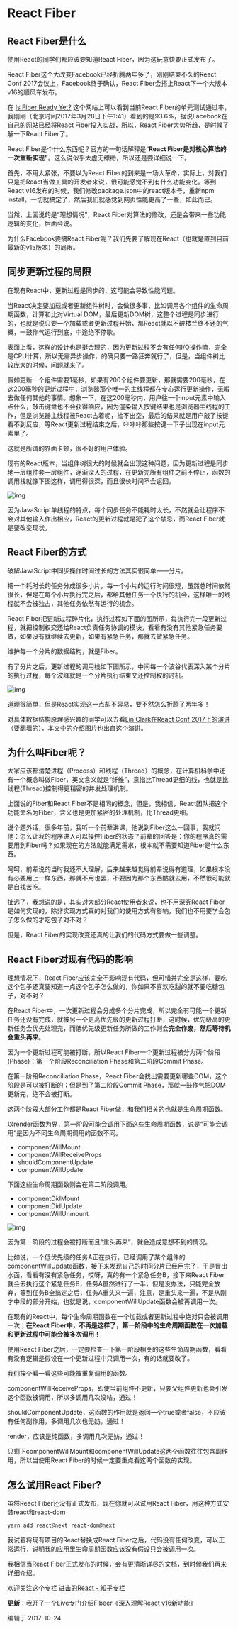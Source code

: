 # React Fiber

## React Fiber是什么

使用React的同学们都应该要知道React Fiber，因为这玩意快要正式发布了。

React Fiber这个大改变Facebook已经折腾两年多了，刚刚结束不久的React Conf 2017会议上，Facebook终于确认，React Fiber会搭上React下一个大版本v16的顺风车发布。

在 [Is Fiber Ready Yet?](https://link.zhihu.com/?target=http%3A//isfiberreadyyet.com/) 这个网站上可以看到当前React Fiber的单元测试通过率，我刚刚（北京时间2017年3月28日下午1:41）看到的是93.6%，据说Facebook在自己的网站已经将React Fiber投入实战，所以，React Fiber大势所趋，是时候了解一下React Fiber了。



React Fiber是个什么东西呢？官方的一句话解释是“**React Fiber是对核心算法的一次重新实现”**。这么说似乎太虚无缥缈，所以还是要详细说一下。



首先，不用太紧张，不要以为React Fiber的到来是一场大革命，实际上，对我们只是把React当做工具的开发者来说，很可能感觉不到有什么功能变化。等到React v16发布的时候，我们修改package.json中的react版本号，重新npm install，一切就搞定了，然后我们就感觉到网页性能更高了一些，如此而已。

当然，上面说的是“理想情况”，React Fiber对算法的修改，还是会带来一些功能逻辑的变化，后面会说。

为什么Facebook要搞React Fiber呢？我们先要了解现在React（也就是直到目前最新的v15版本）的局限。

## 同步更新过程的局限

在现有React中，更新过程是同步的，这可能会导致性能问题。

当React决定要加载或者更新组件树时，会做很多事，比如调用各个组件的生命周期函数，计算和比对Virtual DOM，最后更新DOM树，这整个过程是同步进行的，也就是说只要一个加载或者更新过程开始，那React就以不破楼兰终不还的气概，一鼓作气运行到底，中途绝不停歇。

表面上看，这样的设计也是挺合理的，因为更新过程不会有任何I/O操作嘛，完全是CPU计算，所以无需异步操作，的确只要一路狂奔就行了，但是，当组件树比较庞大的时候，问题就来了。

假如更新一个组件需要1毫秒，如果有200个组件要更新，那就需要200毫秒，在这200毫秒的更新过程中，浏览器那个唯一的主线程都在专心运行更新操作，无暇去做任何其他的事情。想象一下，在这200毫秒内，用户往一个input元素中输入点什么，敲击键盘也不会获得响应，因为渲染输入按键结果也是浏览器主线程的工作，但是浏览器主线程被React占着呢，抽不出空，最后的结果就是用户敲了按键看不到反应，等React更新过程结束之后，咔咔咔那些按键一下子出现在input元素里了。

这就是所谓的界面卡顿，很不好的用户体验。

现有的React版本，当组件树很大的时候就会出现这种问题，因为更新过程是同步地一层组件套一层组件，逐渐深入的过程，在更新完所有组件之前不停止，函数的调用栈就像下图这样，调用得很深，而且很长时间不会返回。



![img](ReactFiber17year.assets/v2-d8f4598c70df94d69825f11dfbf2ca2c_720w.png)

因为JavaScript单线程的特点，每个同步任务不能耗时太长，不然就会让程序不会对其他输入作出相应，React的更新过程就是犯了这个禁忌，而React Fiber就是要改变现状。

## React Fiber的方式

破解JavaScript中同步操作时间过长的方法其实很简单——分片。

把一个耗时长的任务分成很多小片，每一个小片的运行时间很短，虽然总时间依然很长，但是在每个小片执行完之后，都给其他任务一个执行的机会，这样唯一的线程就不会被独占，其他任务依然有运行的机会。

React Fiber把更新过程碎片化，执行过程如下面的图所示，每执行完一段更新过程，就把控制权交还给React负责任务协调的模块，看看有没有其他紧急任务要做，如果没有就继续去更新，如果有紧急任务，那就去做紧急任务。

维护每一个分片的数据结构，就是Fiber。

有了分片之后，更新过程的调用栈如下图所示，中间每一个波谷代表深入某个分片的执行过程，每个波峰就是一个分片执行结束交还控制权的时机。

![img](ReactFiber17year.assets/v2-78011f3365ab4e0b6184e1e9201136d0_720w.png)

道理很简单，但是React实现这一点却不容易，要不然怎么折腾了两年多！

对具体数据结构原理感兴趣的同学可以去看[Lin Clark在React Conf 2017上的演讲](https://link.zhihu.com/?target=https%3A//www.youtube.com/watch%3Fv%3DZCuYPiUIONs) （要翻墙的），本文中的介绍图片也出自这个演讲。



## 为什么叫Fiber呢？

大家应该都清楚进程（Process）和线程（Thread）的概念，在计算机科学中还有一个概念叫做Fiber，英文含义就是“纤维”，意指比Thread更细的线，也就是比线程(Thread)控制得更精密的并发处理机制。

上面说的Fiber和React Fiber不是相同的概念，但是，我相信，React团队把这个功能命名为Fiber，含义也是更加紧密的处理机制，比Thread更细。

说个题外话，很多年前，我听一个前辈讲课，他说到Fiber这么一回事，我就问他：怎么让我的程序进入可以操控Fiber的状态？前辈的回答是：你的程序真的需要用到Fiber吗？如果现在的方法就能满足需求，根本就不需要知道Fiber是什么东西。

呵呵，前辈说的当时我还不大理解，后来越来越觉得前辈说得有道理，如果根本没有必要用上一样东西，那就不用也罢，不要因为那个东西酷就去用，不然很可能就是自找苦吃。

扯远了，我想说的是，其实对大部分React使用者来说，也不用深究React Fiber是如何实现的，除非实现方式真的对我们的使用方式有影响，我们也不用要学会包子怎么做的才吃包子对不对？

但是，React Fiber的实现改变还真的让我们的代码方式要做一些调整。

## React Fiber对现有代码的影响

理想情况下，React Fiber应该完全不影响现有代码，但可惜并完全是这样，要吃这个包子还真要知道一点这个包子怎么做的，你如果不喜欢吃甜的就不要吃糖包子，对不对？

在React Fiber中，一次更新过程会分成多个分片完成，所以完全有可能一个更新任务还没有完成，就被另一个更高优先级的更新过程打断，这时候，优先级高的更新任务会优先处理完，而低优先级更新任务所做的工作则会**完全作废，然后等待机会重头再来**。

因为一个更新过程可能被打断，所以React Fiber一个更新过程被分为两个阶段(Phase)：第一个阶段Reconciliation Phase和第二阶段Commit Phase。

在第一阶段Reconciliation Phase，React Fiber会找出需要更新哪些DOM，这个阶段是可以被打断的；但是到了第二阶段Commit Phase，那就一鼓作气把DOM更新完，绝不会被打断。

这两个阶段大部分工作都是React Fiber做，和我们相关的也就是生命周期函数。

以render函数为界，第一阶段可能会调用下面这些生命周期函数，说是“可能会调用”是因为不同生命周期调用的函数不同。

- componentWillMount
- componentWillReceiveProps
- shouldComponentUpdate
- componentWillUpdate



下面这些生命周期函数则会在第二阶段调用。

- componentDidMount
- componentDidUpdate
- componentWillUnmount



![img](ReactFiber17year.assets/v2-d2c7de3c408badd0abeef40367d3fb19_720w.png)

因为第一阶段的过程会被打断而且“重头再来”，就会造成意想不到的情况。

比如说，一个低优先级的任务A正在执行，已经调用了某个组件的componentWillUpdate函数，接下来发现自己的时间分片已经用完了，于是冒出水面，看看有没有紧急任务，哎呀，真的有一个紧急任务B，接下来React Fiber就会去执行这个紧急任务B，任务A虽然进行了一半，但是没办法，只能完全放弃，等到任务B全搞定之后，任务A重头来一遍，注意，是重头来一遍，不是从刚才中段的部分开始，也就是说，componentWillUpdate函数会被再调用一次。

在现有的React中，每个生命周期函数在一个加载或者更新过程中绝对只会被调用一次；**在React Fiber中，不再是这样了，第一阶段中的生命周期函数在一次加载和更新过程中可能会被多次调用！**

使用React Fiber之后，一定要检查一下第一阶段相关的这些生命周期函数，看看有没有逻辑是假设在一个更新过程中只调用一次，有的话就要改了。

我们挨个看一看这些可能被重复调用的函数。

componentWillReceiveProps，即使当前组件不更新，只要父组件更新也会引发这个函数被调用，所以多调用几次没啥，通过！



shouldComponentUpdate，这函数的作用就是返回一个true或者false，不应该有任何副作用，多调用几次也无妨，通过！

render，应该是纯函数，多调用几次无妨，通过！

只剩下componentWillMount和componentWillUpdate这两个函数往往包含副作用，所以当使用React Fiber的时候一定要重点看这两个函数的实现。

## 怎么试用React Fiber?

虽然React Fiber还没有正式发布，现在你就可以试用React Fiber，用这种方式安装react和react-dom

```bash
yarn add react@next react-dom@next
```

我试着将现有项目的React替换成React Fiber之后，代码没有任何改变，可以正常运行，说明我的应用里生命周期函数应该没有假设只会被调用一次。

我相信当React Fiber正式发布的时候，会有更清晰详尽的文档，到时候我们再来详细介绍。

欢迎关注这个专栏 [进击的React - 知乎专栏](https://zhuanlan.zhihu.com/advancing-react)

**更新**：我开了一个Live专门介绍Fibeer《[深入理解React v16新功能](https://www.zhihu.com/lives/896398188230103040)》

编辑于 2017-10-24